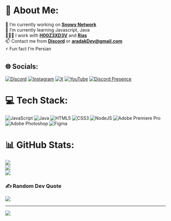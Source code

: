 # 💫 About Me:
🔭 I’m currently working on [**Snowy Network**](https://discord.gg/RdUuvtjUjP)<br>🌱 I’m currently learning Javascript, Java<br>🧑‍🤝‍🧑 I work with [**H00Z3XD3V**](https://github.com/h00z3x) and [**Rias**](https://github.com/RiasZz)<br>📫 Contact me from [**Discord**](https://discord.com/users/825757055981846560) or **aradakDev@gmail.com**<br>⚡ Fun fact I'm Persian


## 🌐 Socials:
[![Discord](https://img.shields.io/badge/Discord-%237289DA.svg?logo=discord&logoColor=white)](https://discord.gg/RdUuvtjUjP) [![Instagram](https://img.shields.io/badge/Instagram-%23E4405F.svg?logo=Instagram&logoColor=white)](https://instagram.com/Arad._.ak) [![X](https://img.shields.io/badge/X-black.svg?logo=X&logoColor=white)](https://x.com/Arad__Ak) [![YouTube](https://img.shields.io/badge/YouTube-%23FF0000.svg?logo=YouTube&logoColor=white)](https://youtube.com/@Arad_ak)
[![Discord Presence](https://lanyard.cnrad.dev/api/825757055981846560)](https://discord.com/users/825757055981846560&borderRadius=30px&idleMessage=Probably%20doing%20something%20else...)

# 💻 Tech Stack:
![JavaScript](https://img.shields.io/badge/javascript-%23323330.svg?style=for-the-badge&logo=javascript&logoColor=%23F7DF1E) ![Java](https://img.shields.io/badge/java-%23ED8B00.svg?style=for-the-badge&logo=openjdk&logoColor=white) ![HTML5](https://img.shields.io/badge/html5-%23E34F26.svg?style=for-the-badge&logo=html5&logoColor=white) ![CSS3](https://img.shields.io/badge/css3-%231572B6.svg?style=for-the-badge&logo=css3&logoColor=white) ![NodeJS](https://img.shields.io/badge/node.js-6DA55F?style=for-the-badge&logo=node.js&logoColor=white) ![Adobe Premiere Pro](https://img.shields.io/badge/Adobe%20Premiere%20Pro-9999FF.svg?style=for-the-badge&logo=Adobe%20Premiere%20Pro&logoColor=white) ![Adobe Photoshop](https://img.shields.io/badge/adobe%20photoshop-%2331A8FF.svg?style=for-the-badge&logo=adobe%20photoshop&logoColor=white) ![Figma](https://img.shields.io/badge/figma-%23F24E1E.svg?style=for-the-badge&logo=figma&logoColor=white)
# 📊 GitHub Stats:
![](https://github-readme-stats.vercel.app/api?username=Arad00ak&theme=github_dark&hide_border=true&include_all_commits=false&count_private=false)<br/>
![](https://github-readme-streak-stats.herokuapp.com/?user=Arad00ak&theme=github_dark&hide_border=true)<br/>
![](https://github-readme-stats.vercel.app/api/top-langs/?username=Arad00ak&theme=github_dark&hide_border=true&include_all_commits=false&count_private=false&layout=compact)

### ✍️ Random Dev Quote
![](https://quotes-github-readme.vercel.app/api?type=vetical&theme=dark)

---
[![](https://visitcount.itsvg.in/api?id=Arad00ak&icon=0&color=0)](https://visitcount.itsvg.in)

<!-- I love you GPRM ( https://gprm.itsvg.in ) -->

